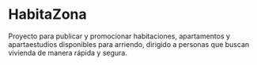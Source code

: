 # HabitaZona
Proyecto para publicar y promocionar habitaciones, apartamentos y apartaestudios disponibles para arriendo, dirigido a personas que buscan vivienda de manera rápida y segura.
